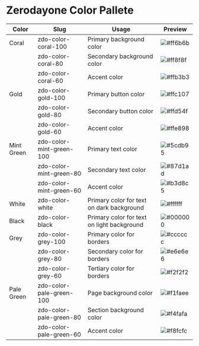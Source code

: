 # Zerodayone Color Pallete

| Color | Slug | Usage | Preview |
|-------|------|-------|---------|
| Coral | zdo-color-coral-100 | Primary background color | ![#ff6b6b](https://via.placeholder.com/100x20/ff6b6b/000000?text=+) |
|       | zdo-color-coral-80 | Secondary background color | ![#ff8f8f](https://via.placeholder.com/100x20/ff8f8f/000000?text=+) |
|       | zdo-color-coral-60 | Accent color | ![#ffb3b3](https://via.placeholder.com/100x20/ffb3b3/000000?text=+) |
| Gold | zdo-color-gold-100 | Primary button color | ![#ffc107](https://via.placeholder.com/100x20/ffc107/000000?text=+) |
|      | zdo-color-gold-80 | Secondary button color | ![#ffd54f](https://via.placeholder.com/100x20/ffd54f/000000?text=+) |
|      | zdo-color-gold-60 | Accent color | ![#ffe898](https://via.placeholder.com/100x20/ffe898/000000?text=+) |
| Mint Green | zdo-color-mint-green-100 | Primary text color | ![#5cdb95](https://via.placeholder.com/100x20/5cdb95/000000?text=+) |
|            | zdo-color-mint-green-80 | Secondary text color | ![#87d1ad](https://via.placeholder.com/100x20/87d1ad/000000?text=+) |
|            | zdo-color-mint-green-60 | Accent color | ![#b3d8c5](https://via.placeholder.com/100x20/b3d8c5/000000?text=+) |
| White | zdo-color-white | Primary color for text on dark background | ![#ffffff](https://via.placeholder.com/100x20/ffffff/000000?text=+) |
| Black | zdo-color-black | Primary color for text on light background | ![#000000](https://via.placeholder.com/100x20/000000/000000?text=+) |
| Grey | zdo-color-grey-100 | Primary color for borders | ![#cccccc](https://via.placeholder.com/100x20/cccccc/000000?text=+) |
|      | zdo-color-grey-80 | Secondary color for borders | ![#e6e6e6](https://via.placeholder.com/100x20/e6e6e6/000000?text=+) |
|      | zdo-color-grey-60 | Tertiary color for borders | ![#f2f2f2](https://via.placeholder.com/100x20/f2f2f2/000000?text=+) |
| Pale Green | zdo-color-pale-green-100 | Page background color | ![#f1faee](https://via.placeholder.com/100x20/f1faee/000000?text=+) |
|            | zdo-color-pale-green-80 | Section background color | ![#f4fafa](https://via.placeholder.com/100x20/f4fafa/000000?text=+) |
|            | zdo-color-pale-green-60 | Accent color | ![#f8fcfc](https://via.placeholder.com/100x20/f8fcfc/000000?text=+) |

